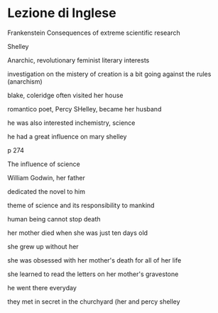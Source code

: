 # Lezione di Inglese


Frankenstein
 Consequences of extreme scientific research

Shelley

Anarchic, revolutionary
feminist
literary interests

investigation on the mistery of creation is a bit going against the rules (anarchism)

blake, coleridge often visited her house

romantico poet, Percy SHelley, became her husband

he was also interested inchemistry, science

he had a great influence on mary shelley


p 274

The influence of science

William Godwin, her father

dedicated the novel to him

theme of science and its responsibility to mankind

human being cannot stop death


her mother died when she was just ten days old

she grew up without her

she was obsessed  with her mother's death for all of her life

she learned to read the letters on her mother's gravestone

he went there everyday

they met in secret in the churchyard (her and percy shelley
<!--stackedit_data:
eyJoaXN0b3J5IjpbMjA2Nzc3NjEyNywxMTg2NTc1NjY3LC0xND
g5NTAzNjU4LDg2NDUyNjg4NiwyMDc2OTM1NjQ1XX0=
-->